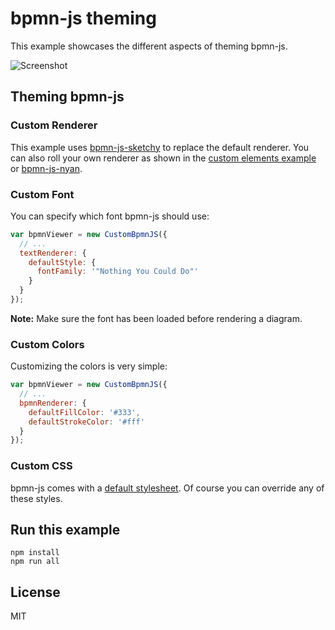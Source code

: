 # bpmn-js theming

This example showcases the different aspects of theming bpmn-js.

![Screenshot](docs/screenshot.png)

## Theming bpmn-js

### Custom Renderer

This example uses [bpmn-js-sketchy](https://github.com/bpmn-io/bpmn-js-sketchy) to replace the default renderer. You can also roll your own renderer as shown in the [custom elements example](https://github.com/bpmn-io/bpmn-js-examples/blob/main/custom-elements/app/custom-modeler/custom/CustomRenderer.js) or [bpmn-js-nyan](https://github.com/bpmn-io/bpmn-js-nyan/blob/main/lib/nyan/draw/NyanRenderer.js).

### Custom Font

You can specify which font bpmn-js should use:

```javascript
var bpmnViewer = new CustomBpmnJS({
  // ...
  textRenderer: {
    defaultStyle: {
      fontFamily: '"Nothing You Could Do"'
    }
  }
});
```

__Note:__ Make sure the font has been loaded before rendering a diagram.

### Custom Colors

Customizing the colors is very simple:

```javascript
var bpmnViewer = new CustomBpmnJS({
  // ...
  bpmnRenderer: {
    defaultFillColor: '#333',
    defaultStrokeColor: '#fff'
  }
});
```

### Custom CSS

bpmn-js comes with a [default stylesheet](https://github.com/bpmn-io/diagram-js/blob/master/assets/diagram-js.css). Of course you can override any of these styles.

## Run this example

```
npm install
npm run all
```

## License

MIT

